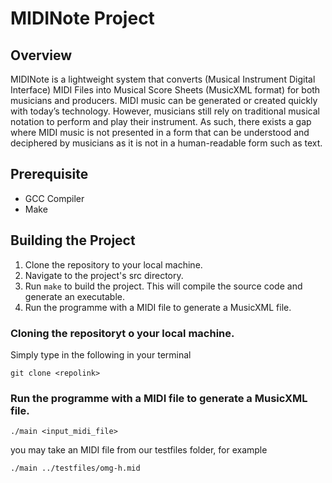 # MIDINote Project
## Overview

MIDINote is a lightweight system that converts (Musical Instrument Digital Interface) MIDI Files into Musical Score Sheets (MusicXML format) for both musicians and producers.
MIDI music can be generated or created quickly with today’s technology. However, musicians still rely on traditional musical notation to perform and play their instrument. As such, there exists a gap where MIDI music is not presented in a form that can be understood and deciphered by musicians as it is not in a human-readable form such as text.

## Prerequisite
- GCC Compiler
- Make

## Building the Project
1. Clone the repository to your local machine.
2. Navigate to the project's src directory.
3. Run `make` to build the project. This will compile the source code and generate an executable.
4. Run the programme with a MIDI file to generate a MusicXML file.

### Cloning the repositoryt o your local machine.
Simply type in the following in your terminal
```shell
git clone <repolink>
```

### Run the programme with a MIDI file to generate a MusicXML file.
```shell
./main <input_midi_file>
```
you may take an MIDI file from our testfiles folder, for example
```shell
./main ../testfiles/omg-h.mid
```





